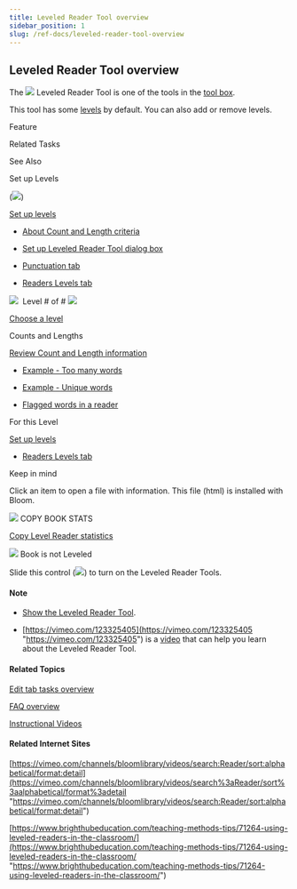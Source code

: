 ```yaml
---
title: Leveled Reader Tool overview
sidebar_position: 1
slug: /ref-docs/leveled-reader-tool-overview
---
```


## Leveled Reader Tool overview

The ![](/ref-docs-assets/images/Tasks/Edit_tasks/Leveled_Reader_Tool/Leveled_Reader_Tool_icon.png) Leveled Reader Tool is one of the tools in the [tool box](../../../Concepts/Tool_Box.md).

This tool has some [levels](../../../Concepts/Level.md) by default. You can also add or remove levels.

  

Feature

Related Tasks

See Also

Set up Levels

(![](/ref-docs-assets/images/Tasks/Edit_tasks/Leveled_Reader_Tool/SetUpLevels.png))

[Set up levels](Set_up_Levels.md)

-   [About Count and Length criteria](About_Count_and_Length_criteria.md)
    

-   [Set up Leveled Reader Tool dialog box](Set_up_Leveled_Reader_Tool_dialog_box.md)
    
-   [Punctuation tab](Punctuation_tab.md)
    
-   [Readers Levels tab](Reader_Levels_tab.md)
    

![](/ref-docs-assets/images/Tasks/Edit_tasks/Decodable_Reader_Tool/StageLeftArrow.png)  Level # of # ![](/ref-docs-assets/images/Tasks/Edit_tasks/Decodable_Reader_Tool/StageRightArrow.png)

[Choose a level](Choose_a_level.md)

Counts and Lengths

[Review Count and Length information](Review_Count_and_Length_information.md)

-   [Example - Too many words](Example_too_many_words.md)
    
-   [Example - Unique words](Example_Unique_words.md)
    
-   [Flagged words in a reader](../../../Concepts/Flagged_words_in_reader.md)
    

For this Level

[Set up levels](Set_up_Levels.md)

-   [Readers Levels tab](Reader_Levels_tab.md)
    

Keep in mind

Click an item to open a file with information. This file (html) is installed with Bloom.

![](/ref-docs-assets/images/Tasks/Edit_tasks/Leveled_Reader_Tool/CopyLR_stats.png) COPY BOOK STATS

[Copy Level Reader statistics](Copy_Leveled_Reader_statistics.md)

![](/ref-docs-assets/images/Tasks/Edit_tasks/Is_Not%20Leveled_slider.png) Book is not Leveled

Slide this control (![](/ref-docs-assets/images/Tasks/Edit_tasks/IsLeveled_slider.png)) to turn on the Leveled Reader Tools. 

#### Note

-   [Show the Leveled Reader Tool](Show_the_Leveled_Reader_Tool.md).
    
-   [https://vimeo.com/123325405](https://vimeo.com/123325405 "https://vimeo.com/123325405") is a [video](../../../FAQ/Instructional_Videos.md) that can help you learn about the Leveled Reader Tool.
    

#### Related Topics

[Edit tab tasks overview](../Edit_tasks_overview.md)

[FAQ overview](../../../FAQ/New_Topic.md)

[Instructional Videos](../../../FAQ/Instructional_Videos.md)

#### Related Internet Sites

[https://vimeo.com/channels/bloomlibrary/videos/search:Reader/sort:alphabetical/format:detail](https://vimeo.com/channels/bloomlibrary/videos/search%3aReader/sort%3aalphabetical/format%3adetail "https://vimeo.com/channels/bloomlibrary/videos/search:Reader/sort:alphabetical/format:detail")

[https://www.brighthubeducation.com/teaching-methods-tips/71264-using-leveled-readers-in-the-classroom/](https://www.brighthubeducation.com/teaching-methods-tips/71264-using-leveled-readers-in-the-classroom/ "https://www.brighthubeducation.com/teaching-methods-tips/71264-using-leveled-readers-in-the-classroom/")